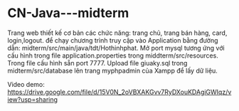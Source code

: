 # CN-Java---midterm
Trang web thiết kế cơ bản các chức năng: trang chủ, trang bán hàng, card, login,logout.
để chạy chương trình truy cập vào Application bằng đường dẫn: midterm/src/main/java/tdt/Hothinhphat.
Mở port mysql tương ứng với cấu hình trong file application.properties trong middterm/src/resources. Trong file cấu hình sẵn port 7777.
Upload file giuaky.sql trong midterm/src/database lên trang myphpadmin của Xampp để lấy dữ liệu.

Video demo: https://drive.google.com/file/d/15V0N_2oVBXAKGvv7RyDXouKDAgiGWIqz/view?usp=sharing
